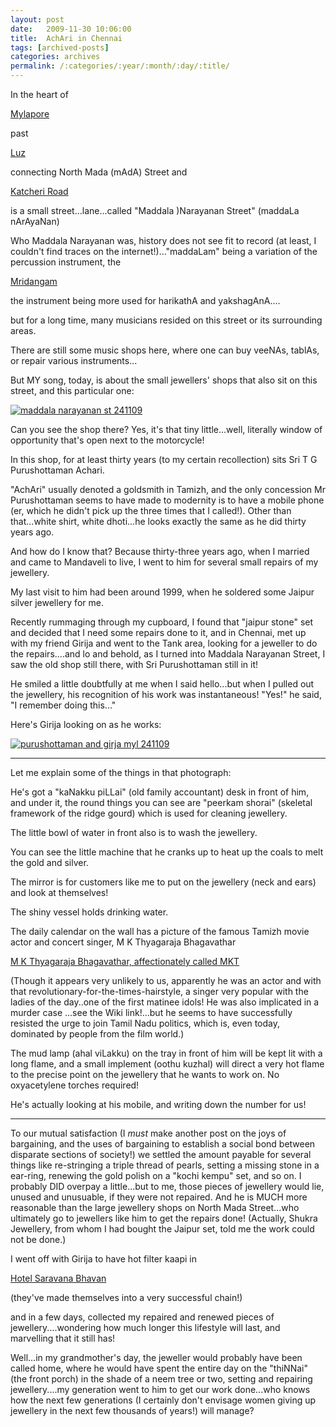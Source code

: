 ```yaml
---
layout: post
date:	2009-11-30 10:06:00
title:  AchAri in Chennai
tags: [archived-posts]
categories: archives
permalink: /:categories/:year/:month/:day/:title/
---
```

In the heart of 

<a href="http://deponti.livejournal.com/416236.html">Mylapore </a>

past

<a href="http://deponti.livejournal.com/417462.html"> Luz </a>


connecting North Mada (mAdA) Street and 

<a href="http://deponti.livejournal.com/608991.html">Katcheri Road </a>

is a small street...lane...called "Maddala )Narayanan Street" (maddaLa nArAyaNan)

Who Maddala Narayanan was, history does not see fit to record (at least, I couldn't find traces on the internet!)..."maddaLam" being a variation of the percussion instrument, the


<a href="http://en.wikipedia.org/wiki/Mridangam"> Mridangam </a>

the instrument being more used for harikathA and yakshagAnA....

but for a long time, many musicians resided on this street or its surrounding areas.

There are still some music shops here, where one can buy veeNAs, tablAs, or repair various instruments...

But MY song, today, is about the small jewellers' shops that also sit on this street, and this particular one:


<a href="http://s967.photobucket.com/albums/ae160/pedoral/?action=view&current=IMG_8960.jpg" target="_blank"><img src="http://i967.photobucket.com/albums/ae160/pedoral/IMG_8960.jpg" border="0" alt="maddala narayanan st 241109"></a>

Can you see the shop there? Yes, it's that tiny little...well, literally window of opportunity that's open next to the motorcycle!

In this shop, for at least thirty years (to my certain recollection) sits Sri T G Purushottaman Achari.

<lj-cut text="More about this, with little digressions">


"AchAri" usually denoted a goldsmith in Tamizh, and the only concession Mr Purushottaman seems to have made to modernity is to have a mobile phone (er, which he didn't pick up the three times that I called!). Other than that...white shirt, white dhoti...he looks exactly the same as he did thirty years ago.

And how do I know that? Because thirty-three years ago, when I married and came to Mandaveli to live, I went to him for several small repairs of my jewellery.

My last visit to him had been around 1999, when he soldered some Jaipur silver jewellery for me. 

Recently rummaging through my cupboard, I found that "jaipur stone" set and decided that I need some repairs done to it, and in Chennai, met up with my friend Girija and went to the Tank area, looking for a jeweller to do the repairs....and lo and behold, as I turned into Maddala Narayanan Street, I saw the old shop still there, with Sri Purushottaman still in it! 

He smiled a little doubtfully at me when I said hello...but when I pulled out the jewellery, his recognition of his work was instantaneous! "Yes!" he said, "I remember doing this..." 

Here's Girija looking on as he works:


<a href="http://s967.photobucket.com/albums/ae160/pedoral/?action=view&current=IMG_8962.jpg" target="_blank"><img src="http://i967.photobucket.com/albums/ae160/pedoral/IMG_8962.jpg" border="0" alt="purushottaman and girja myl 241109"></a>



**************

Let me explain some of the things in that photograph:

He's got a "kaNakku piLLai" (old family accountant) desk in front of him, and under it, the round things you can see are "peerkam shorai" (skeletal framework of the ridge gourd) which is used for cleaning jewellery. 

The little bowl of water in front also is to wash the jewellery.

You can see the little machine that he cranks up to heat up the coals to melt the gold and silver.

The mirror is for customers like me to put on the jewellery (neck and ears) and look at themselves!

The shiny vessel holds drinking water.

The daily calendar on the wall has a picture of the famous Tamizh movie actor and  concert singer, M K Thyagaraja Bhagavathar 

<a href="http://en.wikipedia.org/wiki/M._K._Thyagaraja_Bhagavathar"> M K Thyagaraja Bhagavathar, affectionately called MKT </a>

(Though it appears very unlikely to us, apparently he was an actor and with that revolutionary-for-the-times-hairstyle, a singer very popular with the ladies of the day..one of the first matinee idols! He was also implicated in a murder case ...see the Wiki link!...but he seems to have successfully resisted the urge to join Tamil Nadu politics, which is, even today, dominated by people from the film world.)

The mud lamp (ahal viLakku) on the tray in front of him will be kept lit with a long flame, and a small implement (oothu kuzhal) will direct a very hot flame to the precise point on the jewellery that he wants to work on. No oxyacetylene torches required!

He's actually looking at his mobile, and writing down the number for us!

**********





To our mutual satisfaction (I *must* make another post on the joys of bargaining, and the uses of bargaining to establish a social bond between disparate sections of society!) we settled the amount payable for several things like re-stringing a triple thread of pearls, setting a missing stone in a ear-ring, renewing the gold polish on a "kochi kempu" set, and so on. I probably DID overpay a little...but to me, those pieces of jewellery would lie, unused and unusuable, if they were not repaired. And he is MUCH more reasonable than the large jewellery shops on North Mada Street...who ultimately go to jewellers like him to get the repairs done! (Actually, Shukra Jewellery, from whom I had bought the Jaipur set, told me the work could not be done.)

I went off with Girija to have hot filter kaapi in 

<a href="http://www.saravanabhavan.com/"> Hotel Saravana Bhavan </a> 

(they've made themselves into a very successful chain!)

and in a few days, collected my repaired and renewed pieces of jewellery....wondering how much longer this lifestyle will last, and marvelling that it still has! 

</lj-cut>

Well...in my grandmother's day, the jeweller would probably have been called home, where he would have spent the entire day on the "thiNNai" (the front porch) in the shade of a neem tree or two, setting and repairing jewellery....my generation went to him to get our work done...who knows how the next few generations (I certainly don't envisage women giving up jewellery in the next few thousands of years!) will manage?
